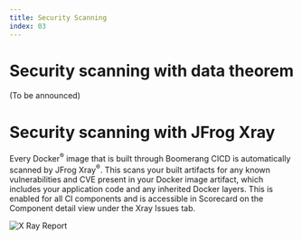 ```yaml
---
title: Security Scanning
index: 03
---
```


# Security scanning with data theorem

(To be announced)

# Security scanning with JFrog Xray

Every Docker<sup>®</sup> image that is built through Boomerang CICD is automatically scanned by JFrog Xray<sup>®</sup>. This scans your built artifacts for any known vulnerabilities and CVE present in your Docker image artifact, which includes your application code and any inherited Docker layers. This is enabled for all CI components and is accessible in Scorecard on the Component detail view under the Xray Issues tab.

![X Ray Report](./assets/img/boomerangci-security-xray.png)
